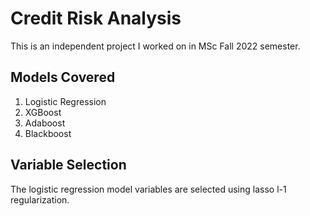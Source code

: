 # Credit Risk Analysis
This is an independent project I worked on in MSc Fall 2022 semester.

## Models Covered
1. Logistic Regression
2. XGBoost
3. Adaboost
4. Blackboost

## Variable Selection
The logistic regression model variables are selected using lasso l-1 regularization.
